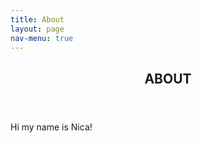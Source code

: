 ```yaml
---
title: About
layout: page
nav-menu: true
---
```

<!-- Main -->
<div id="main">

<!-- One -->
<section id="one">
	<div class="inner">
		<header class="major">
			<h2>ABOUT</h2>
		</header>
		<p>Hi my name is Nica!</p>
	</div>
</section>
</div>
